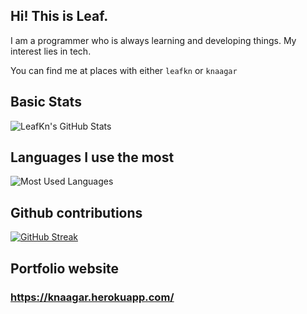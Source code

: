 ## Hi! This is Leaf.
I am a programmer who is always learning and developing things.
My interest lies in tech.

You can find me at places with either `leafkn` or `knaagar`<br>

## Basic Stats
![LeafKn's GitHub Stats](https://github-readme-stats.vercel.app/api?username=knaagar&show_icons=true&theme=github_dark)

## Languages I use the most
![Most Used Languages](https://github-readme-stats.vercel.app/api/top-langs/?username=knaagar&theme=github_dark)

## Github contributions
[![GitHub Streak](https://github-readme-streak-stats.herokuapp.com?user=knaagar&theme=holi-theme&date_format=M%20j%5B%2C%20Y%5D)](https://git.io/streak-stats)

## Portfolio website
### https://knaagar.herokuapp.com/
